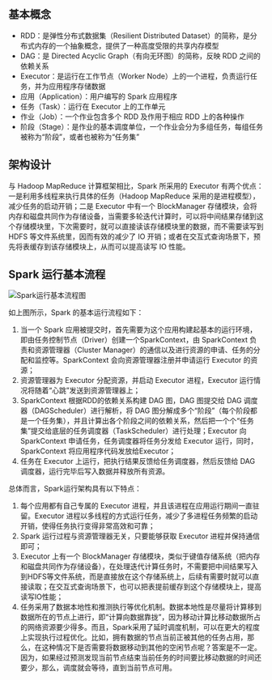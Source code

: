 ## 基本概念

- RDD：是弹性分布式数据集（Resilient Distributed Dataset）的简称，是分布式内存的一个抽象概念，提供了一种高度受限的共享内存模型
- DAG：是 Directed Acyclic Graph（有向无环图）的简称，反映 RDD 之间的依赖关系
- Executor：是运行在工作节点（Worker Node）上的一个进程，负责运行任务，并为应用程序存储数据
- 应用（Application）：用户编写的 Spark 应用程序
- 任务（Task）：运行在 Executor 上的工作单元
- 作业（Job）：一个作业包含多个 RDD 及作用于相应 RDD 上的各种操作
- 阶段（Stage）：是作业的基本调度单位，一个作业会分为多组任务，每组任务被称为“阶段”，或者也被称为“任务集”

## 架构设计

与 Hadoop MapReduce 计算框架相比，Spark 所采用的 Executor 有两个优点：一是利用多线程来执行具体的任务（Hadoop MapReduce 采用的是进程模型），减少任务的启动开销；二是 Executor 中有一个 BlockManager 存储模块，会将内存和磁盘共同作为存储设备，当需要多轮迭代计算时，可以将中间结果存储到这个存储模块里，下次需要时，就可以直接读该存储模块里的数据，而不需要读写到 HDFS 等文件系统里，因而有效的减少了 IO 开销；或者在交互式查询场景下，预先将表缓存到该存储模块上，从而可以提高读写 IO 性能。

## Spark 运行基本流程

![Spark运行基本流程图](../images/图9-7-Spark运行基本流程图.jpg)

如上图所示，Spark 的基本运行流程如下：

1. 当一个 Spark 应用被提交时，首先需要为这个应用构建起基本的运行环境，即由任务控制节点（Driver）创建一个SparkContext，由 SparkContext 负责和资源管理器（Cluster Manager）的通信以及进行资源的申请、任务的分配和监控等。SparkContext 会向资源管理器注册并申请运行 Executor 的资源；
2. 资源管理器为 Executor 分配资源，并启动 Executor 进程，Executor 运行情况将随着“心跳”发送到资源管理器上；
3. SparkContext 根据RDD的依赖关系构建 DAG 图，DAG 图提交给 DAG 调度器（DAGScheduler）进行解析，将 DAG 图分解成多个“阶段”（每个阶段都是一个任务集），并且计算出各个阶段之间的依赖关系，然后把一个个“任务集”提交给底层的任务调度器（TaskScheduler）进行处理；Executor 向 SparkContext 申请任务，任务调度器将任务分发给 Executor 运行，同时，SparkContext 将应用程序代码发放给Executor；
4. 任务在 Executor 上运行，把执行结果反馈给任务调度器，然后反馈给 DAG 调度器，运行完毕后写入数据并释放所有资源。

总体而言，Spark运行架构具有以下特点：

1. 每个应用都有自己专属的 Executor 进程，并且该进程在应用运行期间一直驻留。Executor 进程以多线程的方式运行任务，减少了多进程任务频繁的启动开销，使得任务执行变得非常高效和可靠；
2. Spark 运行过程与资源管理器无关，只要能够获取 Executor 进程并保持通信即可；
3. Executor 上有一个 BlockManager 存储模块，类似于键值存储系统（把内存和磁盘共同作为存储设备），在处理迭代计算任务时，不需要把中间结果写入到HDFS等文件系统，而是直接放在这个存储系统上，后续有需要时就可以直接读取；在交互式查询场景下，也可以把表提前缓存到这个存储模块上，提高读写IO性能；
4. 任务采用了数据本地性和推测执行等优化机制。数据本地性是尽量将计算移到数据所在的节点上进行，即“计算向数据靠拢”，因为移动计算比移动数据所占的网络资源要少得多。而且，Spark采用了延时调度机制，可以在更大的程度上实现执行过程优化。比如，拥有数据的节点当前正被其他的任务占用，那么，在这种情况下是否需要将数据移动到其他的空闲节点呢？答案是不一定。因为，如果经过预测发现当前节点结束当前任务的时间要比移动数据的时间还要少，那么，调度就会等待，直到当前节点可用。

